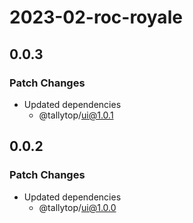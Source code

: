 # 2023-02-roc-royale

## 0.0.3

### Patch Changes

- Updated dependencies
  - @tallytop/ui@1.0.1

## 0.0.2

### Patch Changes

- Updated dependencies
  - @tallytop/ui@1.0.0
